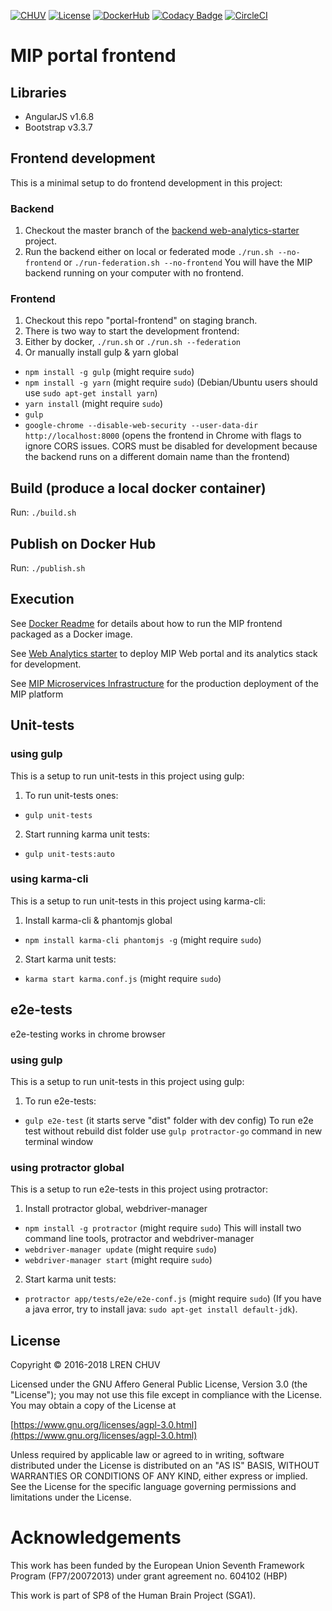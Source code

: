 [![CHUV](https://img.shields.io/badge/CHUV-LREN-AF4C64.svg)](https://www.unil.ch/lren/en/home.html) [![License](https://img.shields.io/badge/license-AGPL--3.0-blue.svg)](https://www.gnu.org/licenses/agpl-3.0.html) [![DockerHub](https://img.shields.io/badge/docker-hbpmip%2Fportal--frontend-008bb8.svg)](https://hub.docker.com/r/hbpmip/portal-frontend/) [![Codacy Badge](https://api.codacy.com/project/badge/Grade/9143f566eca64ffbb06258c61fb64ea0)](https://www.codacy.com/app/hbp-mip/portal-frontend?utm_source=github.com&utm_medium=referral&utm_content=LREN-CHUV/portal-frontend&utm_campaign=Badge_Grade) [![CircleCI](https://circleci.com/gh/LREN-CHUV/portal-frontend/tree/master.svg?style=svg)](https://circleci.com/gh/LREN-CHUV/portal-frontend/tree/master)

# MIP portal frontend

## Libraries

* AngularJS v1.6.8
* Bootstrap v3.3.7

## Frontend development

This is a minimal setup to do frontend development in this project:

### Backend
1. Checkout the master branch of the [backend web-analytics-starter](https://github.com/LREN-CHUV/web-analytics-starter) project.
2. Run the backend either on local or federated mode `./run.sh --no-frontend` or `./run-federation.sh --no-frontend` You will have the MIP backend running on your computer with no frontend.

### Frontend
1. Checkout this repo "portal-frontend" on staging branch.
2. There is two way to start the development frontend:
3. Either by docker, `./run.sh` or `./run.sh --federation`
4. Or manually install gulp & yarn global
  * `npm install -g gulp` (might require `sudo`)
  * `npm install -g yarn` (might require `sudo`)  (Debian/Ubuntu users should use `sudo apt-get install yarn`)
  * `yarn install` (might require `sudo`)
  * `gulp`
  * `google-chrome --disable-web-security --user-data-dir http://localhost:8000` (opens the frontend in Chrome with flags to ignore CORS issues. CORS must be disabled for development because the backend runs on a different domain name than the frontend)

## Build (produce a local docker container)

Run: `./build.sh`

## Publish on Docker Hub

Run: `./publish.sh`

## Execution

See [Docker Readme](docker/README.md) for details about how to run the MIP frontend packaged as a Docker image.

See [Web Analytics starter](https://github.com/HBPMedical/web-analytics-starter) to deploy MIP Web portal and its analytics stack for development.

See [MIP Microservices Infrastructure](https://github.com/HBPMedical/mip-microservices-infrastructure) for the production deployment of the MIP platform

## Unit-tests
### using gulp
This is a setup to run unit-tests in this project using gulp:
1. To run unit-tests ones:
  * `gulp unit-tests`
2. Start running karma unit tests:
  * `gulp unit-tests:auto`

### using karma-cli
This is a setup to run unit-tests in this project using karma-cli:
1. Install karma-cli & phantomjs global
  * `npm install karma-cli phantomjs -g` (might require `sudo`)
2. Start karma unit tests:
  * `karma start karma.conf.js` (might require `sudo`)


## e2e-tests
e2e-testing works in chrome browser
### using gulp
This is a setup to run unit-tests in this project using gulp:
1. To run e2e-tests:
  * `gulp e2e-test` (it starts serve "dist" folder with dev config)
  To run e2e test without rebuild dist folder use `gulp protractor-go` command in new terminal window


### using protractor global
This is a setup to run e2e-tests in this project using protractor:
1. Install protractor global, webdriver-manager
  * `npm install -g protractor` (might require `sudo`) This will install two command line tools, protractor and webdriver-manager
  * `webdriver-manager update` (might require `sudo`)
  * `webdriver-manager start` (might require `sudo`)
2. Start karma unit tests:
  * `protractor app/tests/e2e/e2e-conf.js` (might require `sudo`)
(If you have a java error, try to install java: `sudo apt-get install default-jdk`).



## License

Copyright © 2016-2018 LREN CHUV

Licensed under the GNU Affero General Public License, Version 3.0 (the "License");
you may not use this file except in compliance with the License.
You may obtain a copy of the License at

[https://www.gnu.org/licenses/agpl-3.0.html](https://www.gnu.org/licenses/agpl-3.0.html)

Unless required by applicable law or agreed to in writing, software
distributed under the License is distributed on an "AS IS" BASIS,
WITHOUT WARRANTIES OR CONDITIONS OF ANY KIND, either express or implied.
See the License for the specific language governing permissions and
limitations under the License.

# Acknowledgements

This work has been funded by the European Union Seventh Framework Program (FP7/2007­2013) under grant agreement no. 604102 (HBP)

This work is part of SP8 of the Human Brain Project (SGA1).
